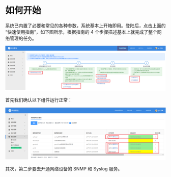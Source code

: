 # 如何开始

系统已内置了必要和常见的各种参数，系统基本上开箱即用。登陆后，点击上面的 “快速使用指南”，如下图所示，根据指南的 4 个步骤描述基本上就完成了整个网络管理的任务。

![-w2020](../assets/image002.png)

首先我们确认以下组件运行正常：

![-w2020](../assets/image003.png)

其次，第二步要去开通网络设备的 SNMP 和 Syslog 服务。
